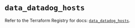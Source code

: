 # `data_datadog_hosts`

Refer to the Terraform Registry for docs: [`data_datadog_hosts`](https://registry.terraform.io/providers/datadog/datadog/3.44.1/docs/data-sources/hosts).
